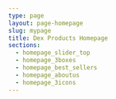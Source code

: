```yaml
---
type: page
layout: page-homepage
slug: mypage
title: Dex Products Homepage
sections:
  - homepage_slider_top
  - homepage_3boxes
  - homepage_best_sellers
  - homepage_aboutus
  - homepage_3icons
---
```

